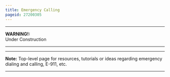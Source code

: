 ```yaml
---
title: Emergency Calling
pageid: 27200305
---
```





---

**WARNING!:**   
Under Construction

  



---




---

**Note:**  Top-level page for resources, tutorials or ideas regarding emergency dialing and calling, E-911, etc.

  



---


